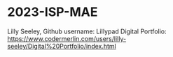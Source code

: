 # 2023-ISP-MAE

Lilly Seeley, Github username: LiIlypad
	Digital Portfolio: https://www.codermerlin.com/users/lilly-seeley/Digital%20Portfolio/index.html
